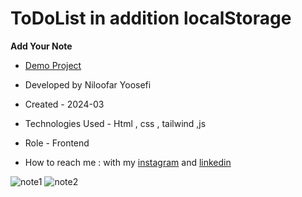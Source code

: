 # ToDoList in addition localStorage

**Add Your Note**

- [Demo Project](https://niloufar-yousefi.github.io/ToDoList/)

- Developed by Niloofar Yoosefi

- Created - 2024-03

- Technologies Used - Html , css , tailwind ,js


- Role - Frontend

- How to reach me : with my [instagram](https://github.com/niloufar-yousefi) and [linkedin](https://www.linkedin.com/in/niloofar-yoosefikhorram-242742143/)


![note1](https://github.com/niloufar-yousefi/ToDoList/assets/156951582/6735c2b7-ab56-4ab5-b927-c45a0c0c8b82)
![note2](https://github.com/niloufar-yousefi/ToDoList/assets/156951582/110487b9-edb4-45a4-8a5a-5e25c27f06bc)








